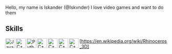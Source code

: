 Hello, my name is Iskander (@Iskvnder)
I love video games and want to do them

## Skills
<img align="left" alt="Java" width="30px" src="https://cdn-icons-png.flaticon.com/512/152/152760.png" />

<img align="left" alt="C++" width="30px" src="https://img.icons8.com/ios-filled/500/c-plus-plus-logo.png" />

<img align="left" alt="Python" width="30px" src="https://upload.wikimedia.org/wikipedia/commons/thumb/d/d3/Python_icon_%28black_and_white%29.svg/2048px-Python_icon_%28black_and_white%29.svg.png" />

<img align="left" alt="C++" width="30px" src="https://cdn.iconscout.com/icon/free/png-256/unreal-engine-2749375-2284765.png" />

<img align="left" alt="C++" width="30px" src="https://icon-library.com/images/unity-icon/unity-icon-1.jpg" />

<img align="left" alt="C++" width="30px" src="https://img.icons8.com/material/480/autodesk-maya.png" />

<img align="left" alt="C++" width="30px" src="https://p.kindpng.com/picc/s/292-2923246_rhino-software-rhino-icon-hd-png-download.png" />[https://en.wikipedia.org/wiki/Rhinoceros_3D]

[youtube]: https://www.youtube.com/channel/UCrtvnlbEhhjLexI_wuO5Xvg
